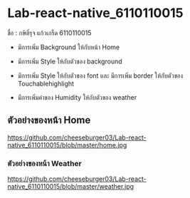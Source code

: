 # Lab-react-native_6110110015

ชื่อ : กษิติ์รุจ แก้วเกร็ด 6110110015

  - มีการเพิ่ม Background ให้กับหน้า Home 
  
  - มีการเพิ่ม Style ให้กับตัวของ background 
  
  - มีการเพิ่ม Style ให้กับตัวของ font และ มีการเพิ่ม border ให้กับตัวของ Touchablehighlight
  
  - มีการเพิ่มค่าของ Humidity ให้กับตัวของ weather
  
## ตัวอย่างของหน้า Home
  
  https://github.com/cheeseburger03/Lab-react-native_6110110015/blob/master/home.jpg
  
  
  
### ตัวอย่างของหน้า Weather
  
  https://github.com/cheeseburger03/Lab-react-native_6110110015/blob/master/weather.jpg
